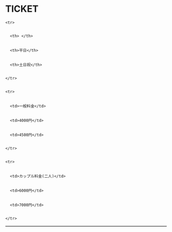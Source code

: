<html lang="ja"> 


<head> 
<link rel="stylesheet" type="text/css" href="ticket.css">

<meta charset="UTF-8"> 


<title>TICKET</title> 


</head> 


<body> 
 <h1>TICKET</h1>


 <table border="1" width="50%"> 


    <tr> 


      <th> </th> 


      <th>平日</th> 


      <th>土日祝</th> 


    </tr> 


    <tr> 


      <td>一般料金</td> 


      <td>4000円</td> 


      <td>4500円</td> 


    </tr> 


    <tr> 


      <td>カップル料金(二人)</td> 


      <td>6000円</td> 


      <td>7000円</td> 


    </tr> 


  </table>  


  


</body> 


</html>   


 

